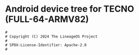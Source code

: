 # Android device tree for TECNO  (FULL-64-ARMV82)

```
#
# Copyright (C) 2024 The LineageOS Project
#
# SPDX-License-Identifier: Apache-2.0
#
```
